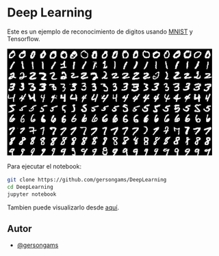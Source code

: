 # Deep Learning

Este es un ejemplo de reconocimiento de digitos usando [MNIST](http://yann.lecun.com/exdb/mnist/) y Tensorflow. 

![](images/mnista.png)

Para ejecutar el notebook:

```bash
git clone https://github.com/gersongams/DeepLearning
cd DeepLearning
jupyter notebook
```

Tambien puede visualizarlo desde [aquí](http://nbviewer.jupyter.org/github/gersongams/DeepLearning/blob/master/Digit%20Recognition%20using%20Tensorflow.ipynb). 

## Autor
* [@gersongams](https://github.com/gersongams)





